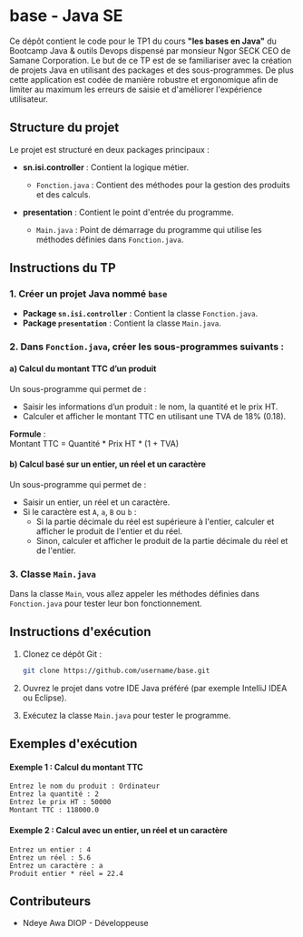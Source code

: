 # base - Java SE 

Ce dépôt contient le code pour le TP1 du cours **"les bases en Java"** du Bootcamp Java & outils Devops dispensé par monsieur Ngor SECK CEO de Samane Corporation. Le but de ce TP est de se familiariser avec la création de projets Java en utilisant des packages et des sous-programmes. De plus cette application est codée de manière robustre et ergonomique afin de limiter au maximum les erreurs de saisie et d'améliorer l'expérience utilisateur.

## Structure du projet

Le projet est structuré en deux packages principaux :

- **sn.isi.controller** : Contient la logique métier.
  - `Fonction.java` : Contient des méthodes pour la gestion des produits et des calculs.
  
- **presentation** : Contient le point d'entrée du programme.
  - `Main.java` : Point de démarrage du programme qui utilise les méthodes définies dans `Fonction.java`.

## Instructions du TP

### 1. Créer un projet Java nommé `base`

- **Package `sn.isi.controller`** : Contient la classe `Fonction.java`.
- **Package `presentation`** : Contient la classe `Main.java`.

### 2. Dans `Fonction.java`, créer les sous-programmes suivants :

#### a) Calcul du montant TTC d’un produit

Un sous-programme qui permet de :
- Saisir les informations d’un produit : le nom, la quantité et le prix HT.
- Calculer et afficher le montant TTC en utilisant une TVA de 18% (0.18).

**Formule** :  
Montant TTC = Quantité * Prix HT * (1 + TVA)

#### b) Calcul basé sur un entier, un réel et un caractère

Un sous-programme qui permet de :
- Saisir un entier, un réel et un caractère.
- Si le caractère est `A`, `a`, `B` ou `b` :
  - Si la partie décimale du réel est supérieure à l'entier, calculer et afficher le produit de l'entier et du réel.
  - Sinon, calculer et afficher le produit de la partie décimale du réel et de l'entier.

### 3. Classe `Main.java`

Dans la classe `Main`, vous allez appeler les méthodes définies dans `Fonction.java` pour tester leur bon fonctionnement.

## Instructions d'exécution

1. Clonez ce dépôt Git :
   ```bash
   git clone https://github.com/username/base.git
   ```

2. Ouvrez le projet dans votre IDE Java préféré (par exemple IntelliJ IDEA ou Eclipse).

3. Exécutez la classe `Main.java` pour tester le programme.

## Exemples d'exécution

#### Exemple 1 : Calcul du montant TTC

```
Entrez le nom du produit : Ordinateur
Entrez la quantité : 2
Entrez le prix HT : 50000
Montant TTC : 118000.0
```

#### Exemple 2 : Calcul avec un entier, un réel et un caractère

```
Entrez un entier : 4
Entrez un réel : 5.6
Entrez un caractère : a
Produit entier * réel = 22.4
```

## Contributeurs

- Ndeye Awa DIOP - Développeuse


